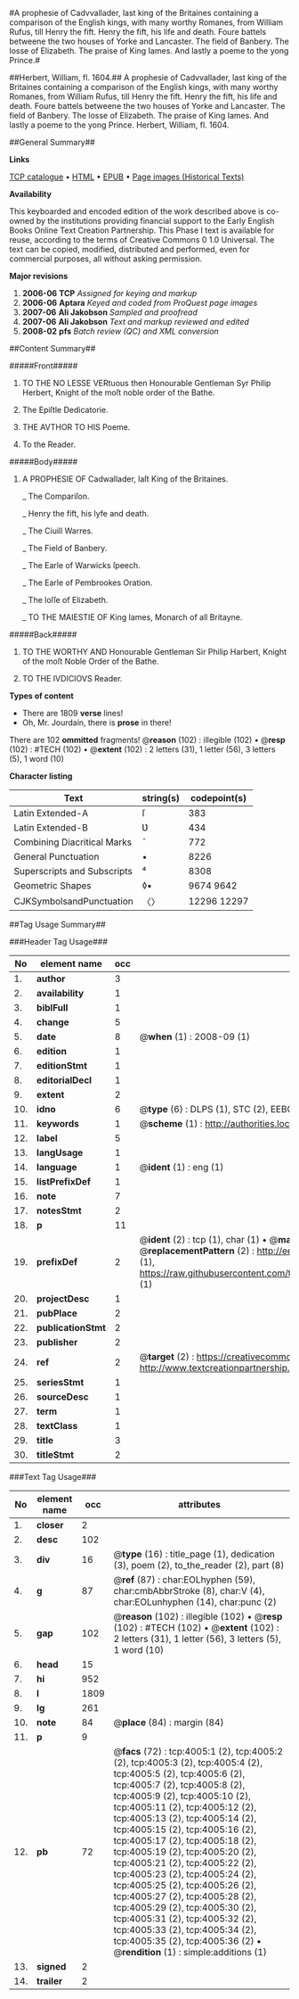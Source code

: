 #A prophesie of Cadvvallader, last king of the Britaines containing a comparison of the English kings, with many worthy Romanes, from William Rufus, till Henry the fift. Henry the fift, his life and death. Foure battels betweene the two houses of Yorke and Lancaster. The field of Banbery. The losse of Elizabeth. The praise of King Iames. And lastly a poeme to the yong Prince.#

##Herbert, William, fl. 1604.##
A prophesie of Cadvvallader, last king of the Britaines containing a comparison of the English kings, with many worthy Romanes, from William Rufus, till Henry the fift. Henry the fift, his life and death. Foure battels betweene the two houses of Yorke and Lancaster. The field of Banbery. The losse of Elizabeth. The praise of King Iames. And lastly a poeme to the yong Prince.
Herbert, William, fl. 1604.

##General Summary##

**Links**

[TCP catalogue](http://www.ota.ox.ac.uk/tcp/)  • 
[HTML](http://tei.it.ox.ac.uk/tcp/Texts-HTML/free/A02/A02624.html)  • 
[EPUB](http://tei.it.ox.ac.uk/tcp/Texts-EPUB/free/A02/A02624.epub) • 
[Page images (Historical Texts)](https://data.historicaltexts.jisc.ac.uk/view?pubId=eebo-99839573e&pageId=eebo-99839573e-4005-1)

**Availability**

This keyboarded and encoded edition of the
	       work described above is co-owned by the institutions
	       providing financial support to the Early English Books
	       Online Text Creation Partnership. This Phase I text is
	       available for reuse, according to the terms of Creative
	       Commons 0 1.0 Universal. The text can be copied,
	       modified, distributed and performed, even for
	       commercial purposes, all without asking permission.

**Major revisions**

1. __2006-06__ __TCP__ *Assigned for keying and markup*
1. __2006-06__ __Aptara__ *Keyed and coded from ProQuest page images*
1. __2007-06__ __Ali Jakobson__ *Sampled and proofread*
1. __2007-06__ __Ali Jakobson__ *Text and markup reviewed and edited*
1. __2008-02__ __pfs__ *Batch review (QC) and XML conversion*

##Content Summary##

#####Front#####

1. TO THE NO LESSE VERtuous
then Honourable Gentleman
Syr Philip Herbert, Knight of the
moſt noble order of the Bathe.

1. The Epiſtle Dedicatorie.

1. THE AVTHOR TO HIS
Poeme.

1. To the Reader.

#####Body#####

1. A PROPHESIE OF
Cadwallader, laſt King of
the Britaines.

    _ The Compariſon.

    _ Henry the fift, his lyfe and death.

    _ The Ciuill Warres.

    _ The Field of Banbery.

    _ The Earle of Warwicks ſpeech.

    _ The Earle of Pembrookes Oration.

    _ The loſſe of Elizabeth.

    _ TO THE MAIESTIE OF
King Iames, Monarch of all
Britayne.

#####Back#####

1. TO THE WORTHY AND
Honourable Gentleman Sir Philip
Harbert, Knight of the moſt
Noble Order of the
Bathe.

1. TO THE IVDICIOVS
Reader.

**Types of content**

  * There are 1809 **verse** lines!
  * Oh, Mr. Jourdain, there is **prose** in there!

There are 102 **ommitted** fragments! 
 @__reason__ (102) : illegible (102)  •  @__resp__ (102) : #TECH (102)  •  @__extent__ (102) : 2 letters (31), 1 letter (56), 3 letters (5), 1 word (10)

**Character listing**


|Text|string(s)|codepoint(s)|
|---|---|---|
|Latin Extended-A|ſ|383|
|Latin Extended-B|Ʋ|434|
|Combining             Diacritical Marks|̄|772|
|General Punctuation|•|8226|
|Superscripts             and Subscripts|⁴|8308|
|Geometric Shapes|◊▪|9674 9642|
|CJKSymbolsandPunctuation|〈〉|12296 12297|

##Tag Usage Summary##

###Header Tag Usage###

|No|element name|occ|attributes|
|---|---|---|---|
|1.|__author__|3||
|2.|__availability__|1||
|3.|__biblFull__|1||
|4.|__change__|5||
|5.|__date__|8| @__when__ (1) : 2008-09 (1)|
|6.|__edition__|1||
|7.|__editionStmt__|1||
|8.|__editorialDecl__|1||
|9.|__extent__|2||
|10.|__idno__|6| @__type__ (6) : DLPS (1), STC (2), EEBO-CITATION (1), PROQUEST (1), VID (1)|
|11.|__keywords__|1| @__scheme__ (1) : http://authorities.loc.gov/ (1)|
|12.|__label__|5||
|13.|__langUsage__|1||
|14.|__language__|1| @__ident__ (1) : eng (1)|
|15.|__listPrefixDef__|1||
|16.|__note__|7||
|17.|__notesStmt__|2||
|18.|__p__|11||
|19.|__prefixDef__|2| @__ident__ (2) : tcp (1), char (1)  •  @__matchPattern__ (2) : ([0-9\-]+):([0-9IVX]+) (1), (.+) (1)  •  @__replacementPattern__ (2) : http://eebo.chadwyck.com/downloadtiff?vid=$1&page=$2 (1), https://raw.githubusercontent.com/textcreationpartnership/Texts/master/tcpchars.xml#$1 (1)|
|20.|__projectDesc__|1||
|21.|__pubPlace__|2||
|22.|__publicationStmt__|2||
|23.|__publisher__|2||
|24.|__ref__|2| @__target__ (2) : https://creativecommons.org/publicdomain/zero/1.0/ (1), http://www.textcreationpartnership.org/docs/. (1)|
|25.|__seriesStmt__|1||
|26.|__sourceDesc__|1||
|27.|__term__|1||
|28.|__textClass__|1||
|29.|__title__|3||
|30.|__titleStmt__|2||


###Text Tag Usage###

|No|element name|occ|attributes|
|---|---|---|---|
|1.|__closer__|2||
|2.|__desc__|102||
|3.|__div__|16| @__type__ (16) : title_page (1), dedication (3), poem (2), to_the_reader (2), part (8)|
|4.|__g__|87| @__ref__ (87) : char:EOLhyphen (59), char:cmbAbbrStroke (8), char:V (4), char:EOLunhyphen (14), char:punc (2)|
|5.|__gap__|102| @__reason__ (102) : illegible (102)  •  @__resp__ (102) : #TECH (102)  •  @__extent__ (102) : 2 letters (31), 1 letter (56), 3 letters (5), 1 word (10)|
|6.|__head__|15||
|7.|__hi__|952||
|8.|__l__|1809||
|9.|__lg__|261||
|10.|__note__|84| @__place__ (84) : margin (84)|
|11.|__p__|9||
|12.|__pb__|72| @__facs__ (72) : tcp:4005:1 (2), tcp:4005:2 (2), tcp:4005:3 (2), tcp:4005:4 (2), tcp:4005:5 (2), tcp:4005:6 (2), tcp:4005:7 (2), tcp:4005:8 (2), tcp:4005:9 (2), tcp:4005:10 (2), tcp:4005:11 (2), tcp:4005:12 (2), tcp:4005:13 (2), tcp:4005:14 (2), tcp:4005:15 (2), tcp:4005:16 (2), tcp:4005:17 (2), tcp:4005:18 (2), tcp:4005:19 (2), tcp:4005:20 (2), tcp:4005:21 (2), tcp:4005:22 (2), tcp:4005:23 (2), tcp:4005:24 (2), tcp:4005:25 (2), tcp:4005:26 (2), tcp:4005:27 (2), tcp:4005:28 (2), tcp:4005:29 (2), tcp:4005:30 (2), tcp:4005:31 (2), tcp:4005:32 (2), tcp:4005:33 (2), tcp:4005:34 (2), tcp:4005:35 (2), tcp:4005:36 (2)  •  @__rendition__ (1) : simple:additions (1)|
|13.|__signed__|2||
|14.|__trailer__|2||
